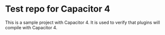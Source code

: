 # Test repo for Capacitor 4
This is a sample project with Capacitor 4. It is used to verify that plugins will compile with Capacitor 4.